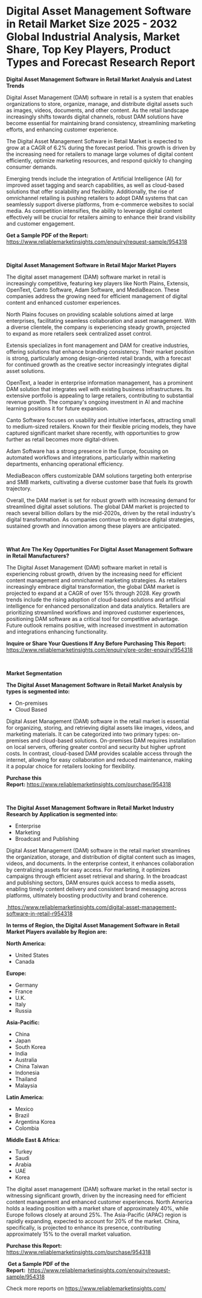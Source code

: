 <p><h1>Digital Asset Management Software in Retail Market Size 2025 - 2032 Global Industrial Analysis, Market Share, Top Key Players, Product Types and Forecast Research Report</h1></p><p><strong>Digital Asset Management Software in Retail Market Analysis and Latest Trends</strong></p>
<p><p>Digital Asset Management (DAM) software in retail is a system that enables organizations to store, organize, manage, and distribute digital assets such as images, videos, documents, and other content. As the retail landscape increasingly shifts towards digital channels, robust DAM solutions have become essential for maintaining brand consistency, streamlining marketing efforts, and enhancing customer experience.</p><p>The Digital Asset Management Software in Retail Market is expected to grow at a CAGR of 6.2% during the forecast period. This growth is driven by the increasing need for retailers to manage large volumes of digital content efficiently, optimize marketing resources, and respond quickly to changing consumer demands. </p><p>Emerging trends include the integration of Artificial Intelligence (AI) for improved asset tagging and search capabilities, as well as cloud-based solutions that offer scalability and flexibility. Additionally, the rise of omnichannel retailing is pushing retailers to adopt DAM systems that can seamlessly support diverse platforms, from e-commerce websites to social media. As competition intensifies, the ability to leverage digital content effectively will be crucial for retailers aiming to enhance their brand visibility and customer engagement.</p></p>
<p><strong>Get a Sample PDF of the Report:&nbsp;</strong> <a href="https://www.reliablemarketinsights.com/enquiry/request-sample/954318?utm_campaign=2204&utm_medium=2&utm_source=Github&utm_content=ia&utm_term=07032025&utm_id=digital-asset-management-software-in-retail">https://www.reliablemarketinsights.com/enquiry/request-sample/954318</a></p>
<p>&nbsp;</p>
<p><strong>Digital Asset Management Software in Retail Major Market Players</strong></p>
<p><p>The digital asset management (DAM) software market in retail is increasingly competitive, featuring key players like North Plains, Extensis, OpenText, Canto Software, Adam Software, and MediaBeacon. These companies address the growing need for efficient management of digital content and enhanced customer experiences.</p><p>North Plains focuses on providing scalable solutions aimed at large enterprises, facilitating seamless collaboration and asset management. With a diverse clientele, the company is experiencing steady growth, projected to expand as more retailers seek centralized asset control.</p><p>Extensis specializes in font management and DAM for creative industries, offering solutions that enhance branding consistency. Their market position is strong, particularly among design-oriented retail brands, with a forecast for continued growth as the creative sector increasingly integrates digital asset solutions.</p><p>OpenText, a leader in enterprise information management, has a prominent DAM solution that integrates well with existing business infrastructures. Its extensive portfolio is appealing to large retailers, contributing to substantial revenue growth. The company's ongoing investment in AI and machine learning positions it for future expansion.</p><p>Canto Software focuses on usability and intuitive interfaces, attracting small to medium-sized retailers. Known for their flexible pricing models, they have captured significant market share recently, with opportunities to grow further as retail becomes more digital-driven.</p><p>Adam Software has a strong presence in the Europe, focusing on automated workflows and integrations, particularly within marketing departments, enhancing operational efficiency.</p><p>MediaBeacon offers customizable DAM solutions targeting both enterprise and SMB markets, cultivating a diverse customer base that fuels its growth trajectory. </p><p>Overall, the DAM market is set for robust growth with increasing demand for streamlined digital asset solutions. The global DAM market is projected to reach several billion dollars by the mid-2020s, driven by the retail industry's digital transformation. As companies continue to embrace digital strategies, sustained growth and innovation among these players are anticipated.</p></p>
<p>&nbsp;</p>
<p><strong>What Are The Key Opportunities For Digital Asset Management Software in Retail Manufacturers?</strong></p>
<p><p>The Digital Asset Management (DAM) software market in retail is experiencing robust growth, driven by the increasing need for efficient content management and omnichannel marketing strategies. As retailers increasingly embrace digital transformation, the global DAM market is projected to expand at a CAGR of over 15% through 2028. Key growth trends include the rising adoption of cloud-based solutions and artificial intelligence for enhanced personalization and data analytics. Retailers are prioritizing streamlined workflows and improved customer experiences, positioning DAM software as a critical tool for competitive advantage. Future outlook remains positive, with increased investment in automation and integrations enhancing functionality.</p></p>
<p><strong>Inquire or Share Your Questions If Any Before Purchasing This Report:</strong> <a href="https://www.reliablemarketinsights.com/enquiry/pre-order-enquiry/954318?utm_campaign=2204&utm_medium=2&utm_source=Github&utm_content=ia&utm_term=07032025&utm_id=digital-asset-management-software-in-retail">https://www.reliablemarketinsights.com/enquiry/pre-order-enquiry/954318</a></p>
<p>&nbsp;</p>
<p><strong>Market Segmentation</strong></p>
<p><strong>The Digital Asset Management Software in Retail Market Analysis by types is segmented into:</strong></p>
<p><ul><li>On-premises</li><li>Cloud Based</li></ul></p>
<p><p>Digital Asset Management (DAM) software in the retail market is essential for organizing, storing, and retrieving digital assets like images, videos, and marketing materials. It can be categorized into two primary types: on-premises and cloud-based solutions. On-premises DAM requires installation on local servers, offering greater control and security but higher upfront costs. In contrast, cloud-based DAM provides scalable access through the internet, allowing for easy collaboration and reduced maintenance, making it a popular choice for retailers looking for flexibility.</p></p>
<p><strong>Purchase this Report:&nbsp;</strong><a href="https://www.reliablemarketinsights.com/purchase/954318?utm_campaign=2204&utm_medium=2&utm_source=Github&utm_content=ia&utm_term=07032025&utm_id=digital-asset-management-software-in-retail">https://www.reliablemarketinsights.com/purchase/954318</a></p>
<p>&nbsp;</p>
<p><strong>The Digital Asset Management Software in Retail Market Industry Research by Application is segmented into:</strong></p>
<p><ul><li>Enterprise</li><li>Marketing</li><li>Broadcast and Publishing</li></ul></p>
<p><p>Digital Asset Management (DAM) software in the retail market streamlines the organization, storage, and distribution of digital content such as images, videos, and documents. In the enterprise context, it enhances collaboration by centralizing assets for easy access. For marketing, it optimizes campaigns through efficient asset retrieval and sharing. In the broadcast and publishing sectors, DAM ensures quick access to media assets, enabling timely content delivery and consistent brand messaging across platforms, ultimately boosting productivity and brand coherence.</p></p>
<p><a href="https://www.reliablemarketinsights.com/digital-asset-management-software-in-retail-r954318?utm_campaign=2204&utm_medium=2&utm_source=Github&utm_content=ia&utm_term=07032025&utm_id=digital-asset-management-software-in-retail">&nbsp;https://www.reliablemarketinsights.com/digital-asset-management-software-in-retail-r954318</a></p>
<p><strong>In terms of Region, the Digital Asset Management Software in Retail Market Players available by Region are:</strong></p>
<p>
    <p> <strong> North America: </strong>
        <ul>
            <li>United States</li>
            <li>Canada</li>
        </ul>
        </p> 
    <p> <strong> Europe: </strong>
        <ul>
            <li>Germany</li>
            <li>France</li>
            <li>U.K.</li>
            <li>Italy</li>
            <li>Russia</li>
        </ul>
        </p> 
    <p> <strong> Asia-Pacific: </strong>
        <ul>
            <li>China</li>
            <li>Japan</li>
            <li>South Korea</li>
            <li>India</li>
            <li>Australia</li>
            <li>China Taiwan</li>
            <li>Indonesia</li>
            <li>Thailand</li>
            <li>Malaysia</li>
        </ul>
        </p> 
    <p> <strong> Latin America: </strong>
        <ul>
            <li>Mexico</li>
            <li>Brazil</li>
            <li>Argentina Korea</li>
            <li>Colombia</li>
        </ul>
        </p> 
    <p> <strong> Middle East & Africa: </strong>
        <ul>
            <li>Turkey</li>
            <li>Saudi</li>
            <li>Arabia</li>
            <li>UAE</li>
            <li>Korea</li>
        </ul>
    </p>
    </p>
<p><p>The digital asset management (DAM) software market in the retail sector is witnessing significant growth, driven by the increasing need for efficient content management and enhanced customer experiences. North America holds a leading position with a market share of approximately 40%, while Europe follows closely at around 25%. The Asia-Pacific (APAC) region is rapidly expanding, expected to account for 20% of the market. China, specifically, is projected to enhance its presence, contributing approximately 15% to the overall market valuation.</p></p>
<p><strong>Purchase this Report: </strong><a href="https://www.reliablemarketinsights.com/purchase/954318?utm_campaign=2204&utm_medium=2&utm_source=Github&utm_content=ia&utm_term=07032025&utm_id=digital-asset-management-software-in-retail">https://www.reliablemarketinsights.com/purchase/954318</a></p>
<p>&nbsp;<strong>Get a Sample PDF of the Report:&nbsp;&nbsp;</strong><a href="https://www.reliablemarketinsights.com/enquiry/request-sample/954318?utm_campaign=2204&utm_medium=2&utm_source=Github&utm_content=ia&utm_term=07032025&utm_id=digital-asset-management-software-in-retail">https://www.reliablemarketinsights.com/enquiry/request-sample/954318</a></p>
<p><strong></strong></p>
<p>Check more reports on <a href="https://www.reliablemarketinsights.com/?utm_campaign=2204&utm_medium=2&utm_source=Github&utm_content=ia&utm_term=07032025&utm_id=digital-asset-management-software-in-retail">https://www.reliablemarketinsights.com/</a></p>